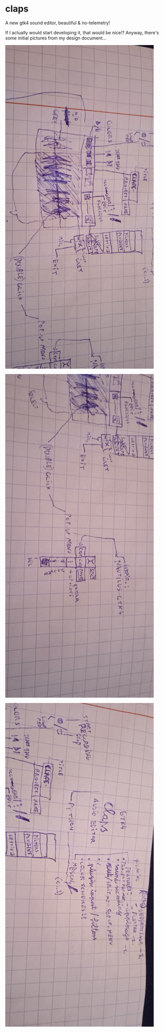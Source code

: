 # claps
A new gtk4 sound editor, beautiful &amp; no-telemetry!

If I actually would start developing it, that would be nice!?
Anyway, there's some initial pictures from my design document...

![pix](https://raw.githubusercontent.com/theoteno/claps/main/IMG_20220510_171511.jpg)

![pix](https://raw.githubusercontent.com/theoteno/claps/main/IMG_20220510_171516.jpg)

![pix](https://raw.githubusercontent.com/theoteno/claps/main/IMG_20220510_171521.jpg)
